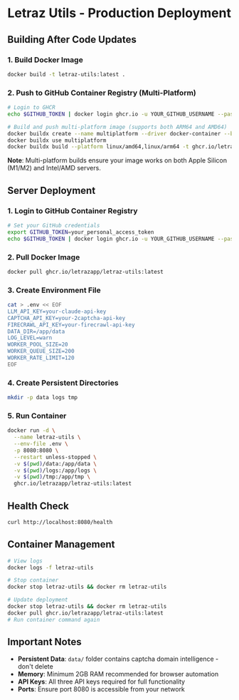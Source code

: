 # Letraz Utils - Production Deployment

## Building After Code Updates

### 1. Build Docker Image
```bash
docker build -t letraz-utils:latest .
```

### 2. Push to GitHub Container Registry (Multi-Platform)
```bash
# Login to GHCR
echo $GITHUB_TOKEN | docker login ghcr.io -u YOUR_GITHUB_USERNAME --password-stdin

# Build and push multi-platform image (supports both ARM64 and AMD64)
docker buildx create --name multiplatform --driver docker-container --bootstrap
docker buildx use multiplatform
docker buildx build --platform linux/amd64,linux/arm64 -t ghcr.io/letrazapp/letraz-utils:latest -t ghcr.io/letrazapp/letraz-utils:v1.0.0 --push .
```

**Note**: Multi-platform builds ensure your image works on both Apple Silicon (M1/M2) and Intel/AMD servers.

## Server Deployment

### 1. Login to GitHub Container Registry
```bash
# Set your GitHub credentials
export GITHUB_TOKEN=your_personal_access_token
echo $GITHUB_TOKEN | docker login ghcr.io -u YOUR_GITHUB_USERNAME --password-stdin
```

### 2. Pull Docker Image
```bash
docker pull ghcr.io/letrazapp/letraz-utils:latest
```

### 3. Create Environment File
```bash
cat > .env << EOF
LLM_API_KEY=your-claude-api-key
CAPTCHA_API_KEY=your-2captcha-api-key
FIRECRAWL_API_KEY=your-firecrawl-api-key
DATA_DIR=/app/data
LOG_LEVEL=warn
WORKER_POOL_SIZE=20
WORKER_QUEUE_SIZE=200
WORKER_RATE_LIMIT=120
EOF
```

### 4. Create Persistent Directories
```bash
mkdir -p data logs tmp
```

### 5. Run Container
```bash
docker run -d \
  --name letraz-utils \
  --env-file .env \
  -p 8080:8080 \
  --restart unless-stopped \
  -v $(pwd)/data:/app/data \
  -v $(pwd)/logs:/app/logs \
  -v $(pwd)/tmp:/app/tmp \
  ghcr.io/letrazapp/letraz-utils:latest
```

## Health Check
```bash
curl http://localhost:8080/health
```

## Container Management
```bash
# View logs
docker logs -f letraz-utils

# Stop container
docker stop letraz-utils && docker rm letraz-utils

# Update deployment
docker stop letraz-utils && docker rm letraz-utils
docker pull ghcr.io/letrazapp/letraz-utils:latest
# Run container command again
```

## Important Notes
- **Persistent Data**: `data/` folder contains captcha domain intelligence - don't delete
- **Memory**: Minimum 2GB RAM recommended for browser automation
- **API Keys**: All three API keys required for full functionality
- **Ports**: Ensure port 8080 is accessible from your network 